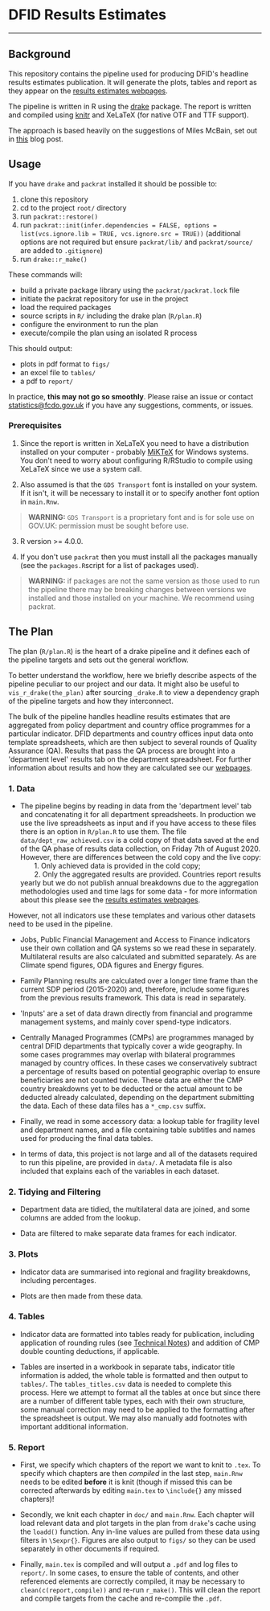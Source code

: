 # DFID Results Estimates
***

## Background
This repository contains the pipeline used for producing DFID's headline results estimates publication. It will generate the plots, tables and report as they appear on the [results estimates webpages](https://www.gov.uk/guidance/dfid-results-estimates).   

The pipeline is written in R using the [drake](https://github.com/ropensci/drake) package. The report is written and compiled using [knitr](https://yihui.org/knitr/) and XeLaTeX (for native OTF and TTF support). 

The approach is based heavily on the suggestions of Miles McBain, set out in [this](https://milesmcbain.xyz/posts/the-drake-post/) blog post.

## Usage
If you have `drake` and `packrat` installed it should be possible to:

1. clone this repository  
2. cd to the project `root/` directory
3. run `packrat::restore()`   
4. run `packrat::init(infer.dependencies = FALSE, options = list(vcs.ignore.lib = TRUE, vcs.ignore.src = TRUE))` (additional options are not required but ensure `packrat/lib/` and `packrat/source/` are added to `.gitignore`)  
5. run `drake::r_make()`    

These commands will:
* build a private package library using the `packrat/packrat.lock` file
* initiate the packrat repository for use in the project
* load the required packages
* source scripts in `R/` including the drake plan (`R/plan.R`)  
* configure the environment to run the plan   
* execute/compile the plan using an isolated R process

This should output:
* plots in pdf format to `figs/`   
* an excel file to `tables/`   
* a pdf to `report/` 

In practice, **this may not go so smoothly**. Please raise an issue or contact [statistics@fcdo.gov.uk]() if you have any suggestions, comments, or issues.


### Prerequisites

1. Since the report is written in XeLaTeX you need to have a distribution installed on your computer - probably [MiKTeX](https://miktex.org/) for Windows systems. You don't need to worry about configuring R/RStudio to compile using XeLaTeX since we use a system call.   

2. Also assumed is that the `GDS Transport` font is installed on your system. If it isn't, it will be necessary to install it or to specify another font option in `main.Rnw`.  
> **WARNING:** `GDS Transport` is a proprietary font and is for sole use on GOV.UK: permission must be sought before use. 

3. R version >= 4.0.0. 

4. If you don't use `packrat` then you must install all the packages manually (see the `packages.R`script for a list of packages used).  
> **WARNING:** if packages are not the same version as those used to run the pipeline there may be breaking changes between versions we installed and those installed on your machine. We recommend using packrat.    



## The Plan

The plan (`R/plan.R`) is the heart of a drake pipeline and it defines each of the pipeline targets and sets out the general workflow.  

To better understand the workflow, here we briefly describe aspects of the pipeline peculiar to our project and our data. It might also be useful to `vis_r_drake(the_plan)` after sourcing `_drake.R` to view a dependency graph of the pipeline targets and how they interconnect.   

The bulk of the pipeline handles headline results estimates that are aggregated from policy department and country office programmes for a particular indicator. DFID departments and country offices input data onto template spreadsheets, which are then subject to several rounds of Quality Assurance (QA). Results that pass the QA process are brought into a 'department level' results tab on the department spreadsheet. For further information about results and how they are calculated see our [webpages](https://www.gov.uk/guidance/dfid-results-estimates).


### 1. Data  
* The pipeline begins by reading in data from the 'department level' tab and concatenating it for all department spreadsheets. In production we use the live spreadsheets as input and if you have access to these files there is an option in `R/plan.R` to use them. The file `data/dept_raw_achieved.csv` is a cold copy of that data saved at the end of the QA phase of results data collection, on Friday 7th of August 2020. However, there are differences between the cold copy and the live copy:   
&nbsp;&nbsp;&nbsp;&nbsp;&nbsp;&nbsp; 1. Only achieved data is provided in the cold copy;  
&nbsp;&nbsp;&nbsp;&nbsp;&nbsp;&nbsp; 2. Only the aggregated results are provided. Countries report results yearly but we do not publish annual breakdowns due to the aggregation methodologies used and time lags for some data - for more information about this please see the [results estimates webpages](https://www.gov.uk/guidance/dfid-results-estimates).

However, not all indicators use these templates and various other datasets need to be used in the pipeline.  

* Jobs, Public Financial Management and Access to Finance indicators use their own collation and QA systems so we read these in separately. Multilateral results are also calculated and submitted separately. As are Climate spend figures, ODA figures and Energy figures.    

* Family Planning results are calculated over a longer time frame than the current SDP period (2015-2020) and, therefore, include some figures from the previous results framework. This data is read in separately.      

* 'Inputs' are a set of data drawn directly from financial and programme management systems, and mainly cover spend-type indicators. 

* Centrally Managed Programmes (CMPs) are programmes managed by central DFID departments that typically cover a wide geography. In some cases programmes may overlap with bilateral programmes managed by country offices. In these cases we conservatively subtract a percentage of results based on potential geographic overlap to ensure beneficiaries are not counted twice. These data are either the CMP country breakdowns yet to be deducted or the actual amount to be deducted already calculated, depending on the department submitting the data. Each of these data files has a `*_cmp.csv` suffix.

* Finally, we read in some accessory data: a lookup table for fragility level and department names, and a file containing table subtitles and names used for producing the final data tables.  

* In terms of data, this project is not large and all of the datasets required to run this pipeline, are provided in `data/`. A metadata file is also included that explains each of the variables in each dataset.    

### 2. Tidying and Filtering
* Department data are tidied, the multilateral data are joined, and some columns are added from the lookup.  

* Data are filtered to make separate data frames for each indicator.

### 3. Plots
* Indicator data are summarised into regional and fragility breakdowns, including percentages.   

* Plots are then made from these data.

### 4. Tables   
* Indicator data are formatted into tables ready for publication, including application of rounding rules (see [Technical Notes](https://assets.publishing.service.gov.uk/government/uploads/system/uploads/attachment_data/file/911809/dfid_results-estimates_technical-notes_2015-2020.pdf)) and addition of CMP double counting deductions, if applicable.   

* Tables are inserted in a workbook in separate tabs, indicator title information is added, the whole table is formatted and then output to `tables/`. The `tables_titles.csv` data is needed to complete this process. Here we attempt to format all the tables at once but since there are a number of different table types, each with their own structure, some manual correction may need to be applied to the formatting after the spreadsheet is output. We may also manually add footnotes with important additional information.

### 5. Report   
* First, we specify which chapters of the report we want to knit to `.tex`. To specify which chapters are then *compiled* in the last step, `main.Rnw` needs to be edited **before** it is knit (though if missed this can be corrected afterwards by editing `main.tex` to `\include{}` any missed chapters)! 

* Secondly, we knit each chapter in `doc/` and `main.Rnw`. Each chapter will load relevant data and plot targets in the plan from `drake`'s cache using the `loadd()` function. Any in-line values are pulled from these data using filters in `\Sexpr{}`. Figures are also output to `figs/` so they can be used separately in other documents if required.   

* Finally, `main.tex` is compiled and will output a `.pdf` and log files to `report/`. In some cases, to ensure the table of contents, and other referenced elements are correctly compiled, it may be  necessary to `clean(c(report,compile))` and re-run  `r_make()`.  This will clean the report and compile targets from the cache and re-compile the `.pdf`. 
